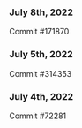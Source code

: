 ### July 8th, 2022

Commit #171870

### July 5th, 2022

Commit #314353


### July 4th, 2022

Commit #72281
